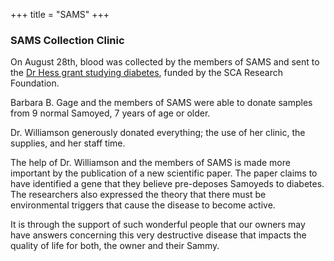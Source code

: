 +++
title = "SAMS"
+++

<div class="heading mb-small">
<h3>SAMS Collection Clinic</h3>
</div>

On August 28th, blood was collected by the members of SAMS and sent to the [Dr Hess grant studying diabetes](/research/current-research-studies/akcchf-grant-610), funded by the SCA Research Foundation.

Barbara B. Gage and the members of SAMS were able to donate samples from 9 normal Samoyed, 7 years of age or older.

Dr. Williamson generously donated everything; the use of her clinic, the supplies, and her staff time.

The help of Dr. Williamson and the members of SAMS is made more important by the publication of a new scientific paper. The paper claims to have identified a gene that they believe pre-deposes Samoyeds to diabetes. The researchers also expressed the theory that there must be environmental triggers that cause the disease to become active.

It is through the support of such wonderful people that our owners may have answers concerning this very destructive disease that impacts the quality of life for both, the owner and their Sammy.
